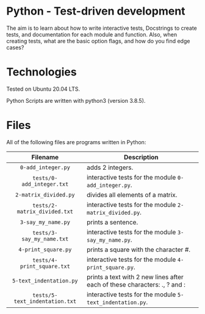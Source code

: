 # Python - Test-driven development

The aim is to learn about how to write interactive tests, Docstrings to create tests, and documentation for each module and function. Also, when creating tests, what are the basic option flags, and how do you find edge cases?

# Technologies

Tested on Ubuntu 20.04 LTS.

Python Scripts are written with python3 (version 3.8.5).

# Files

All of the following files are programs written in Python:

| Filename                        | Description
|:-------------------------------:| ----------------------------------------------------------------------------------------- 
| `0-add_integer.py`              | adds 2 integers.
| `tests/0-add_integer.txt`       | interactive tests for the module `0-add_integer.py`.
| `2-matrix_divided.py`           | divides all elements of a matrix.
| `tests/2-matrix_divided.txt`    | interactive tests for the module `2-matrix_divided.py`.
| `3-say_my_name.py`              | prints a sentence.
| `tests/3-say_my_name.txt`       | interactive tests for the module `3-say_my_name.py`.
| `4-print_square.py`             | prints a square with the character #.
| `tests/4-print_square.txt`      | interactive tests for the module `4-print_square.py`.
| `5-text_indentation.py`         | prints a text with 2 new lines after each of these characters: ., ? and :
| `tests/5-text_indentation.txt`  | interactive tests for the module `5-text_indentation.py`.
